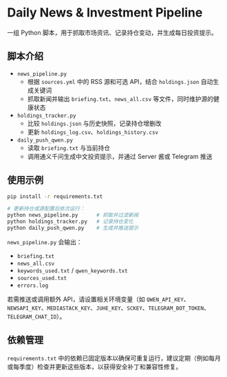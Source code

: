# Daily News & Investment Pipeline

一组 Python 脚本，用于抓取市场资讯、记录持仓变动，并生成每日投资提示。

## 脚本介绍

- `news_pipeline.py`
  - 根据 `sources.yml` 中的 RSS 源和可选 API，结合 `holdings.json` 自动生成关键词
  - 抓取新闻并输出 `briefing.txt`、`news_all.csv` 等文件，同时维护源的健康状态
- `holdings_tracker.py`
  - 比较 `holdings.json` 与历史快照，记录持仓增删改
  - 更新 `holdings_log.csv`、`holdings_history.csv`
- `daily_push_qwen.py`
  - 读取 `briefing.txt` 与当前持仓
  - 调用通义千问生成中文投资提示，并通过 Server 酱或 Telegram 推送

## 使用示例

```bash
pip install -r requirements.txt

# 更新持仓或源配置后依次运行：
python news_pipeline.py      # 抓取并过滤新闻
python holdings_tracker.py   # 记录持仓变化
python daily_push_qwen.py    # 生成并推送提示
```

`news_pipeline.py` 会输出：
- `briefing.txt`
- `news_all.csv`
- `keywords_used.txt` / `qwen_keywords.txt`
- `sources_used.txt`
- `errors.log`

若需推送或调用额外 API，请设置相关环境变量（如 `QWEN_API_KEY`、`NEWSAPI_KEY`、`MEDIASTACK_KEY`、`JUHE_KEY`、`SCKEY`、`TELEGRAM_BOT_TOKEN`、`TELEGRAM_CHAT_ID`）。

## 依赖管理

`requirements.txt` 中的依赖已固定版本以确保可重复运行，建议定期（例如每月或每季度）检查并更新这些版本，以获得安全补丁和兼容性修复。
